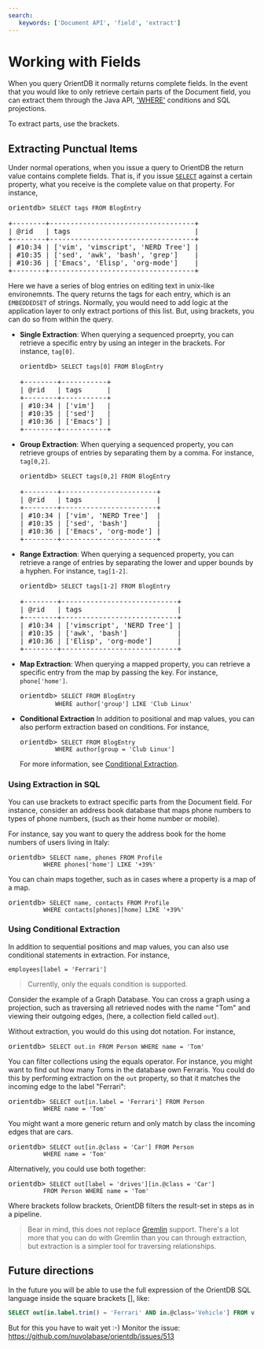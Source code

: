 ```yaml
---
search:
   keywords: ['Document API', 'field', 'extract']
---
```


# Working with Fields

When you query OrientDB it normally returns complete fields.  In the event that you would like to only retrieve certain parts of the Document field, you can extract them through the Java API, ['WHERE'](sql/SQL-Where.md) conditions and SQL projections.

To extract parts, use the brackets.


## Extracting Punctual Items

Under normal operations, when you issue a query to OrientDB the return value contains complete fields.  That is, if you issue [`SELECT`](sql/SQL-Query.md) against a certain property, what you receive is the complete value on that property.  For instance,

<pre>
orientdb> <code class="userinput lang-sql">SELECT tags FROM BlogEntry</code>

+--------+-----------------------------------+
| @rid   | tags                              |
+--------+-----------------------------------+
| #10:34 | ['vim', 'vimscript', 'NERD Tree'] |
| #10:35 | ['sed', 'awk', 'bash', 'grep']    |
| #10:36 | ['Emacs', 'Elisp', 'org-mode']    |
+--------+-----------------------------------+
</pre>

Here we have a series of blog entries on editing text in unix-like environemnts.  The query returns the tags for each entry, which is an `EMBEDDEDSET` of strings.  Normally, you would need to add logic at the application layer to only extract portions of this list.  But, using brackets, you can do so from within the query.

- **Single Extraction**: When querying a sequenced proeprty, you can retrieve a specific entry by using an integer in the brackets.  For instance, `tag[0]`.

  <pre>
  orientdb> <code class="userinput lang-sql">SELECT tags[0] FROM BlogEntry</code>

  +--------+-----------+
  | @rid   | tags      |
  +--------+-----------+
  | #10:34 | ['vim']   |
  | #10:35 | ['sed']   |
  | #10:36 | ['Emacs'] |
  +--------+-----------+
  </pre>

- **Group Extraction**: When querying a sequenced property, you can retrieve groups of entries by separating them by a comma.  For instance, `tag[0,2]`.

  <pre>
  orientdb> <code class="userinput lang-sql">SELECT tags[0,2] FROM BlogEntry</code>

  +--------+-----------------------+
  | @rid   | tags                  |
  +--------+-----------------------+
  | #10:34 | ['vim', 'NERD Tree']  |
  | #10:35 | ['sed', 'bash']       |
  | #10:36 | ['Emacs', 'org-mode'] |
  +--------+-----------------------+
  </pre>

- **Range Extraction**: When querying a sequenced property, you can retrieve a range of entries by separating the lower and upper bounds by a hyphen.  For instance, `tag[1-2]`.

  <pre>
  orientdb> <code class="userinput lang-sql">SELECT tags[1-2] FROM BlogEntry</code>

  +--------+----------------------------+
  | @rid   | tags                       |
  +--------+----------------------------+
  | #10:34 | ['vimscript', 'NERD Tree'] |
  | #10:35 | ['awk', 'bash']            |
  | #10:36 | ['Elisp', 'org-mode']      |
  +--------+----------------------------+
  </pre>

- **Map Extraction**: When querying a mapped property, you can retrieve a specific entry from the map by passing the key.  For instance, `phone['home']`.

  <pre>
  orientdb> <code class="lang-sql userinput">SELECT FROM BlogEntry 
            WHERE author['group'] LIKE 'Club Linux'</code> 
  </pre>

- **Conditional Extraction** In addition to positional and map values, you can also perform extraction based on conditions.  For instance,

  <pre>
  orientdb> <code class="lang-sql userinput">SELECT FROM BlogEntry
            WHERE author[group = 'Club Linux']</code>
  </pre>

  For more information, see [Conditional Extraction](#using-condition-extraction).

### Using Extraction in SQL

You can use brackets to extract specific parts from the Document field.  For instance, consider an address book database that maps phone numbers to types of phone numbers, (such as their home number or mobile).

For instance, say you want to query the address book for the home numbers of users living in Italy:

<pre>
orientdb> <code class="userinput lang-sql">SELECT name, phones FROM Profile
          WHERE phones['home'] LIKE '+39%'</code>
</pre>

You can chain maps together, such as in cases where a property is a map of a map.

<pre>
orientdb> <code class="userinput lang-sql">SELECT name, contacts FROM Profile
          WHERE contacts[phones][home] LIKE '+39%'</code>
</pre>


### Using Conditional Extraction

In addition to sequential positions and map values, you can also use conditional statements in extraction.  For instance,

```
employees[label = 'Ferrari']
```

>Currently, only the equals condition is supported.

Consider the example of a Graph Database.  You can cross a graph using a projection, such as traversing all retrieved nodes with the name "Tom" and viewing their outgoing edges, (here, a collection field called `out`).  

Without extraction, you would do this using dot notation.  For instance,

<pre>
orientdb> <code class="lang-sql userinput">SELECT out.in FROM Person WHERE name = 'Tom'</code>
</pre>

You can filter collections using the equals operator.  For instance, you might want to find out how many Toms in the database own Ferraris.  You could do this by performing extraction on the `out` property, so that it matches the incoming edge to the label "Ferrari":

<pre>
orientdb> <code class="lang-sql userinput">SELECT out[in.label = 'Ferrari'] FROM Person
          WHERE name = 'Tom'</code>
</pre>

You might want a more generic return and only match by class the incoming edges that are cars.

<pre>
orientdb> <code class="userinput lang-sql">SELECT out[in.@class = 'Car'] FROM Person
          WHERE name = 'Tom'</code>
</pre>

Alternatively, you could use both together:

<pre>
orientdb> <code class='lang-sql userinput'>SELECT out[label = 'drives'][in.@class = 'Car']
          FROM Person WHERE name = 'Tom'</code>
</pre>

Where brackets follow brackets, OrientDB filters the result-set in steps as in a pipeline.

>Bear in mind, this does not replace [Gremlin](Gremlin.md) support.  There's a lot more that you can do with Gremlin than you can through extraction, but extraction is a simpler tool for traversing relationships.  

## Future directions

In the future you will be able to use the full expression of the OrientDB SQL language inside the square brackets [], like:
```sql
SELECT out[in.label.trim() = 'Ferrari' AND in.@class='Vehicle'] FROM v WHERE name = 'Tom'
```
But for this you have to wait yet :-) Monitor the issue: https://github.com/nuvolabase/orientdb/issues/513
